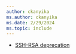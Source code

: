 ```yaml
---
author: ckanyika
ms.author: ckanyika
ms.date: 2/29/2024
ms.topic: include
---
```


- [SSH-RSA deprecation](#ssh-rsa-deprecation)
